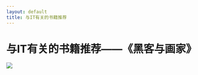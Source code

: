 ```yaml
---
layout: default
title: 与IT有关的书籍推荐
---
```


#  与IT有关的书籍推荐——《黑客与画家》
![](https://gss0.bdstatic.com/-4o3dSag_xI4khGkpoWK1HF6hhy/baike/c0%3Dbaike92%2C5%2C5%2C92%2C30/sign=30cc6823eccd7b89fd6132d16e4d29c2/6a600c338744ebf8fe870cd6d3f9d72a6159a761.jpg)